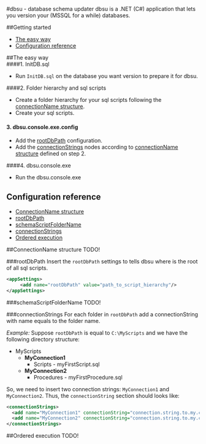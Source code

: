 #dbsu - database schema updater
dbsu is a .NET (C#) application that lets you version your (MSSQL for a while) databases.

##Getting started 
  - [The easy way](#the-easy-way)
  - [Configuration reference](#configuration-reference)


##The easy way  
####1. InitDB.sql
  - Run `InitDB.sql` on the database you want version to prepare it for dbsu.

####2. Folder hierarchy and sql scripts
  - Create a folder hierarchy for your sql scripts following the [connectionName structure](#connectionname-structure).
  - Create your sql scripts.

#### 3. dbsu.console.exe.config
  - Add the [rootDbPath](#rootdbpath) configuration.
  - Add the [connectionStrings](#connectionstrings) nodes according to [connectionName structure](#connectionname-structure) defined on step 2.

####4. dbsu.console.exe
  - Run the dbsu.console.exe



## Configuration reference
- [ConnectionName structure](#connectionname-structure)
- [rootDbPath](#rootdbpath)
- [schemaScriptFolderName](#schemascriptfoldername)
- [connectionStrings](#connectionstrings)
- [Ordered execution](#ordered-execution)


##ConnectionName structure
TODO!

###rootDbPath
Insert the `rootDbPath` settings to tells dbsu where is the root of all sql scripts.
```XML
<appSettings>
     <add name="rootDbPath" value="path_to_script_hierarchy"/>
</appSettings>
```
###schemaScriptFolderName
TODO!


###connectionStrings
For each folder in `rootDbPath` add a connectionString with name equals to the folder name.

*Example:* Suppose `rootDbPath` is equal to `C:\MyScripts` and we have  the following directory structure:

- MyScripts
   - **MyConnection1**
      -  Scripts
              - myFirstScript.sql
   - **MyConnection2**
      -  Procedures
              - myFirstProcedure.sql 

So, we need to insert two connection strings: `MyConnection1` and `MyConnection2`. Thus, the `connectionString` section should looks like:

```XML
<connectionStrings>
  <add name="MyConnection1" connectionString="connection.string.to.my.connection1"/>
  <add name="MyConnection2" connectionString="connection.string.to.my.connection2"/>
</connectionStrings>
```

##Ordered execution
TODO!
